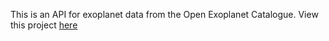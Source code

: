 This is an API for exoplanet data from the Open Exoplanet Catalogue.
View this project <a href="https://exoplanet-api.vercel.app/">here</a>
